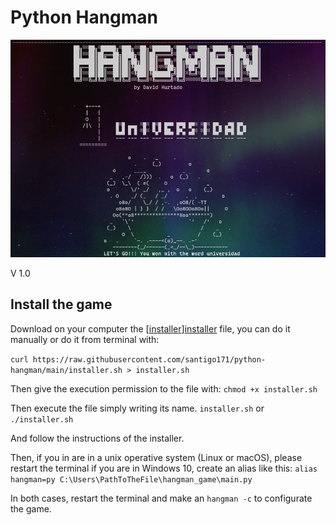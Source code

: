 # Python Hangman

<div align="center">
    <img src="img/hangman.png">
</div>

V 1.0

## Install the game

Download on your computer the [[installer]][installer] file, you can do it manually or do it from terminal with:

`curl https://raw.githubusercontent.com/santigo171/python-hangman/main/installer.sh > installer.sh`

Then give the execution permission to the file with:
`chmod +x installer.sh`

Then execute the file simply writing its name.
`installer.sh` or `./installer.sh`

And follow the instructions of the installer.

Then, if you in are in a unix operative system (Linux or macOS), please restart the terminal
if you are in Windows 10, create an alias like this:
`alias hangman=py C:\Users\PathToTheFile\hangman_game\main.py`

In both cases, restart the terminal and make an `hangman -c` to configurate the game.

[installer]: https://github.com/santigo171/python-hangman/blob/main/installer.sh "installer"
